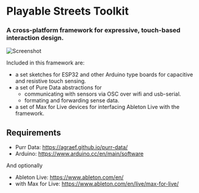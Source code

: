 # Playable Streets Toolkit
### A cross-platform framework for expressive, touch-based interaction design.

![Screenshot](../assets/screenshot.png?raw=true)

Included in this framework are:
- a set sketches for ESP32 and other Arduino type boards for capacitive and resistive touch sensing.
- a set of Pure Data abstractions for
	- communicating with sensors via OSC over wifi and usb-serial.
	- formating and forwarding sense data.
- a set of Max for Live devices for interfacing Ableton Live with the framework.

## Requirements
- Purr Data: https://agraef.github.io/purr-data/
- Arduino: https://www.arduino.cc/en/main/software


And optionally

- Ableton Live: https://www.ableton.com/en/
- with Max for Live: https://www.ableton.com/en/live/max-for-live/
